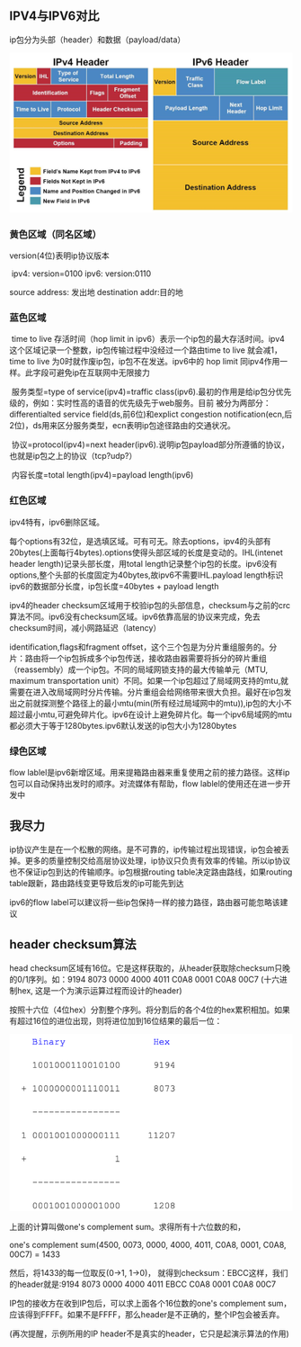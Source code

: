 

## IPV4与IPV6对比

ip包分为头部（header）和数据（payload/data）

![1562063678994](../image/1562063678994.png)

### 黄色区域（同名区域）

version(4位)表明ip协议版本

​	ipv4: version=0100   ipv6: version:0110

source address: 发出地  destination addr:目的地

### 蓝色区域

​    time to live 存活时间（hop limit  in ipv6）表示一个ip包的最大存活时间。ipv4这个区域记录一个整数，ip包传输过程中没经过一个路由time to live 就会减1，time to live 为0时就作废ip包，ip包不在发送。ipv6中的 hop limit 同ipv4作用一样。此字段可避免ip在互联网中无限接力

​     服务类型=type of service(ipv4)=traffic class(ipv6).最初的作用是给ip包分优先级的，例如：实时性高的语音的优先级先于web服务。目前 被分为两部分：differentialted service field(ds,前6位)和explict congestion notification(ecn,后2位)，ds用来区分服务类型，ecn表明ip包途径路由的交通状况。

​    协议=protocol(ipv4)=next header(ipv6).说明ip包payload部分所遵循的协议，也就是ip包之上的协议（tcp?udp?）

​	内容长度=total length(ipv4)=payload length(ipv6)

### 红色区域

 ipv4特有，ipv6删除区域。

每个options有32位，是选填区域。可有可无。除去options，ipv4的头部有20bytes(上面每行4bytes).options使得头部区域的长度是变动的。IHL(intenet header length)记录头部长度，用total length记录整个ip包的长度。ipv6没有options,整个头部的长度固定为40bytes,故ipv6不需要IHL.payload length标识ipv6的数据部分长度，ip包长度=40bytes + payload length

 ipv4的header checksum区域用于校验ip包的头部信息，checksum与之前的crc算法不同。ipv6没有checksum区域。ipv6依靠高层的协议来完成，免去checksum时间，减小网路延迟（latency）

identification,flags和fragment offset，这个三个包是为分片重组服务的。分片：路由将一个ip包拆成多个ip包传送，接收路由器需要将拆分的碎片重组（reassembly）成一个ip包。不同的局域网锁支持的最大传输单元（MTU, maximum transportation unit）不同。如果一个ip包超过了局域网支持的mtu,就需要在进入改局域网时分片传输。分片重组会给网络带来很大负担。最好在ip包发出之前就探测整个路径上的最小mtu(min(所有经过局域网中的mtu)),ip包的大小不超过最小mtu,可避免碎片化。ipv6在设计上避免碎片化。每一个ipv6局域网的mtu都必须大于等于1280bytes.ipv6默认发送的ip包大小为1280bytes

### 绿色区域

flow lablel是ipv6新增区域。用来提箱路由器来重复使用之前的接力路径。这样ip包可以自动保持出发时的顺序。对流媒体有帮助，flow lablel的使用还在进一步开发中

## 我尽力

ip协议产生是在一个松散的网络。是不可靠的，ip传输过程出现错误，ip包会被丢掉。更多的质量控制交给高层协议处理，ip协议只负责有效率的传输。所以ip协议也不保证ip包到达的传输顺序。ip包根据routing table决定路由路线，如果routing table跟新，路由路线变更导致后发的ip可能先到达

ipv6的flow label可以建议将一些ip包保持一样的接力路径，路由器可能忽略该建议



## header checksum算法

head checksum区域有16位。它是这样获取的，从header获取除checksum只晚的0/1序列。如：9194 8073 0000 4000 4011 C0A8 0001 C0A8 00C7 (十六进制hex, 这是一个为演示运算过程而设计的header)

按照十六位（4位hex）分割整个序列。将分割后的各个4位的hex累积相加。如果有超过16位的进位出现，则将进位加到16位结果的最后一位：

![1562126160653](../image/1562126160653.png)

上面的计算叫做one's complement sum。求得所有十六位数的和，

one's complement sum(4500, 0073, 0000, 4000, 4011, C0A8, 0001, C0A8, 00C7) = 1433

然后，将1433的每一位取反(0->1, 1->0)， 就得到checksum：EBCC这样，我们的header就是:9194 8073 0000 4000 4011 EBCC C0A8 0001 C0A8 00C7

IP包的接收方在收到IP包后，可以求上面各个16位数的one's complement sum，应该得到FFFF。如果不是FFFF，那么header是不正确的，整个IP包会被丢弃。

(再次提醒，示例所用的IP header不是真实的header，它只是起演示算法的作用)

 


